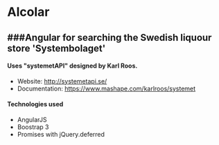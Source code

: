 Alcolar
=======

###Angular for searching the Swedish liquour store 'Systembolaget'
--------------------------------------------------

#### Uses "systemetAPI" designed by Karl Roos.
+ Website: http://systemetapi.se/
+ Documentation: https://www.mashape.com/karlroos/systemet

#### Technologies used
+ AngularJS
+ Boostrap 3
+ Promises with jQuery.deferred
